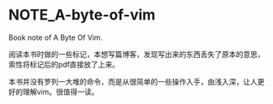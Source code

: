 # NOTE_A-byte-of-vim
Book note of A Byte Of Vim.

阅读本书时做的一些标记，本想写篇博客，发现写出来的东西丢失了原本的意思，索性将标记后的pdf直接放了上来。

本书并没有罗列一大堆的命令，而是从很简单的一些操作入手，由浅入深，让人更好的理解vim。很值得一读。
